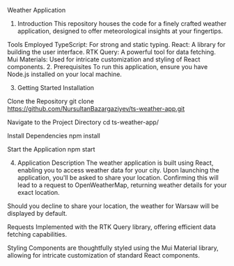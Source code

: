 Weather Application

1. Introduction
   This repository houses the code for a finely crafted weather application, designed to offer meteorological insights at your fingertips.

Tools Employed
TypeScript: For strong and static typing.
React: A library for building the user interface.
RTK Query: A powerful tool for data fetching.
Mui Materials: Used for intricate customization and styling of React components. 2. Prerequisites
To run this application, ensure you have Node.js installed on your local machine.

3. Getting Started
   Installation

Clone the Repository
git clone https://github.com/NursultanBazargaziyev/ts-weather-app.git

Navigate to the Project Directory
cd ts-weather-app/

Install Dependencies
npm install

Start the Application
npm start

4. Application Description
   The weather application is built using React, enabling you to access weather data for your city.
   Upon launching the application, you'll be asked to share your location. Confirming this will lead to a
   request to OpenWeatherMap, returning weather details for your exact location.

Should you decline to share your location, the weather for Warsaw will be displayed by default.

Requests
Implemented with the RTK Query library, offering efficient data fetching capabilities.

Styling
Components are thoughtfully styled using the Mui Material library, allowing for intricate customization of standard React components.
